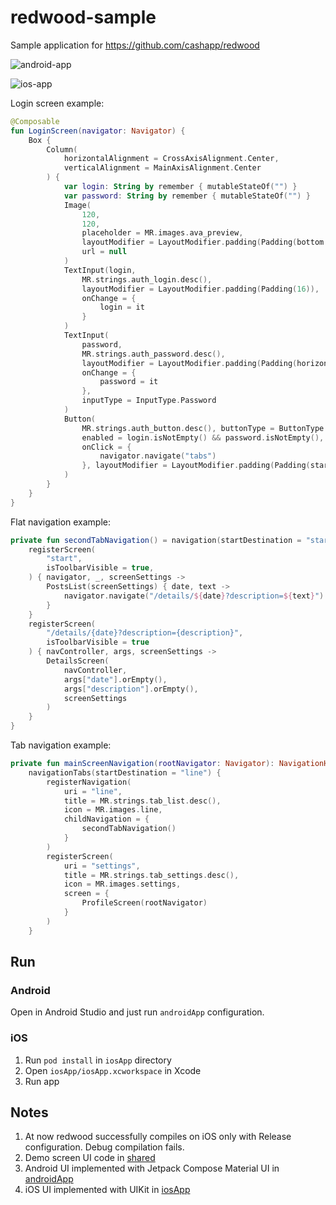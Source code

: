 # redwood-sample

Sample application for https://github.com/cashapp/redwood

![android-app](https://user-images.githubusercontent.com/26733767/215436609-b9ebcdc4-37ef-416c-94ba-a3c15274719b.gif)

![ios-app](https://user-images.githubusercontent.com/26733767/215436767-16d8fbb8-b9a3-4d11-8b24-a43ae5aa0692.gif)

Login screen example: 

```kotlin
@Composable
fun LoginScreen(navigator: Navigator) {
    Box {
        Column(
            horizontalAlignment = CrossAxisAlignment.Center,
            verticalAlignment = MainAxisAlignment.Center
        ) {
            var login: String by remember { mutableStateOf("") }
            var password: String by remember { mutableStateOf("") }
            Image(
                120,
                120,
                placeholder = MR.images.ava_preview,
                layoutModifier = LayoutModifier.padding(Padding(bottom = 100)),
                url = null
            )
            TextInput(login,
                MR.strings.auth_login.desc(),
                layoutModifier = LayoutModifier.padding(Padding(16)),
                onChange = {
                    login = it
                }
            )
            TextInput(
                password,
                MR.strings.auth_password.desc(),
                layoutModifier = LayoutModifier.padding(Padding(horizontal = 16)),
                onChange = {
                    password = it
                },
                inputType = InputType.Password
            )
            Button(
                MR.strings.auth_button.desc(), buttonType = ButtonType.Primary,
                enabled = login.isNotEmpty() && password.isNotEmpty(),
                onClick = {
                    navigator.navigate("tabs")
                }, layoutModifier = LayoutModifier.padding(Padding(start = 16, top = 100, end = 16))
            )
        }
    }
}
```

Flat navigation example: 

```kotlin
private fun secondTabNavigation() = navigation(startDestination = "start") {
    registerScreen(
        "start",
        isToolbarVisible = true,
    ) { navigator, _, screenSettings ->
        PostsList(screenSettings) { date, text ->
            navigator.navigate("/details/${date}?description=${text}")
        }
    }
    registerScreen(
        "/details/{date}?description={description}",
        isToolbarVisible = true
    ) { navController, args, screenSettings ->
        DetailsScreen(
            navController,
            args["date"].orEmpty(),
            args["description"].orEmpty(),
            screenSettings
        )
    }
}
```

Tab navigation example:

```kotlin
private fun mainScreenNavigation(rootNavigator: Navigator): NavigationHost =
    navigationTabs(startDestination = "line") {
        registerNavigation(
            uri = "line",
            title = MR.strings.tab_list.desc(),
            icon = MR.images.line,
            childNavigation = {
                secondTabNavigation()
            }
        )
        registerScreen(
            uri = "settings",
            title = MR.strings.tab_settings.desc(),
            icon = MR.images.settings,
            screen = {
                ProfileScreen(rootNavigator)
            }
        )
    }
```

## Run
### Android

Open in Android Studio and just run `androidApp` configuration.

### iOS

1. Run `pod install` in `iosApp` directory
2. Open `iosApp/iosApp.xcworkspace` in Xcode
3. Run app

## Notes

1. At now redwood successfully compiles on iOS only with Release configuration. Debug compilation fails.
2. Demo screen UI code in [shared](https://github.com/icerockdev/redwood-sample/blob/main/shared/src/commonMain/kotlin/ru/alex009/redwoodapp/HelloWorld.kt)
3. Android UI implemented with Jetpack Compose Material UI in [androidApp](androidApp/src/main/java/ru/alex009/redwoodapp/android/widgets)
4. iOS UI implemented with UIKit in [iosApp](iosApp/iosApp/Widgets)
